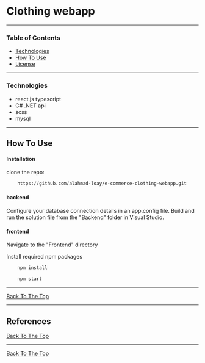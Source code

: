 # Clothing webapp

---

### Table of Contents

- [Technologies](#Technologies)
- [How To Use](#How-to-use)
- [License](#license)

---

### Technologies

- react.js typescript
- C# .NET api
- scss
- mysql

---

## How To Use

#### Installation

clone the repo:

```html
    https://github.com/alahmad-loay/e-commerce-clothing-webapp.git
```

#### backend

Configure your database connection details in an app.config file.
Build and run the solution file from the "Backend" folder in Visual Studio.

#### frontend

Navigate to the "Frontend" directory

Install required npm packages

```html
    npm install
```

```html
    npm start
```

---

[Back To The Top](#read-me-template)

---

## References
[Back To The Top](#read-me-template)

---

[Back To The Top](#read-me-template)
